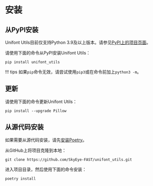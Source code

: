 # 安装

## 从PyPI安装

Unifont Utils目前仅支持Python 3.9及以上版本。请参见[PyPI上的项目页面](https://pypi.org/project/unifont_utils/)。

请使用下面的命令从PyPI安装Unifont Utils：

``` shell
pip install unifont_utils
```

!!! tips
    如果`pip`命令无效，请尝试使用`pip3`或在命令前加上`python3 -m`。

## 更新

请使用下面的命令更新Unifont Utils：

``` shell
pip install --upgrade Pillow
```

## 从源代码安装

如果需要从源代码安装，请先[安装Poetry](https://python-poetry.org/docs/#installation)。

从GitHub上将项目克隆到本地：

``` shell
git clone https://github.com/SkyEye-FAST/unifont_utils.git
```

进入项目目录，然后使用下面的命令安装：

``` shell
poetry install
```
